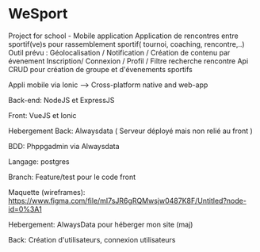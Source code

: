 # WeSport
Project for school - Mobile application
Application de rencontres entre sportif(ve)s pour rassemblement sportif( tournoi, coaching, rencontre,..)
Outil prévu :
Géolocalisation / Notification / Création de contenu par évenement
Inscription/ Connexion / Profil / Filtre recherche rencontre
Api CRUD pour création de groupe et d'évenements sportifs

Appli mobile via Ionic --> Cross-platform native and web-app

Back-end: NodeJS et ExpressJS

Front: VueJS et Ionic

Hebergement Back: Alwaysdata ( Serveur déployé mais non relié au front )

BDD: Phppgadmin via Alwaysdata

Langage: postgres

Branch: Feature/test pour le code front

Maquette (wireframes): https://www.figma.com/file/mI7sJR6gRQMwsjw0487K8F/Untitled?node-id=0%3A1

Hebergement: AlwaysData pour héberger mon site (maj)

Back: Création d'utilisateurs, connexion utilisateurs



